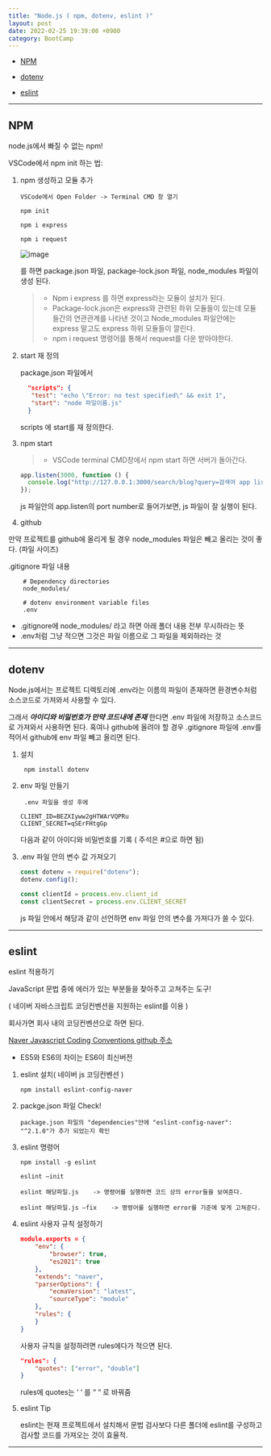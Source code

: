 ```yaml
---
title: "Node.js ( npm, dotenv, eslint )"
layout: post
date: 2022-02-25 19:39:00 +0900
category: BootCamp
---
```


- [NPM](#npm)

- [dotenv](#dotenv)

- [eslint](#eslint)

---

## NPM

node.js에서 빠질 수 없는 npm!

VSCode에서 npm init 하는 법:

1. npm 생성하고 모듈 추가

   ```
   VSCode에서 Open Folder -> Terminal CMD 창 열기

   npm init

   npm i express

   npm i request
   ```

   ![image](https://user-images.githubusercontent.com/26592315/156734372-ad59eb73-ea92-4935-b061-0bdad88ba422.png)

   를 하면 package.json 파일, package-lock.json 파일, node_modules 파일이 생성 된다.

   > - Npm i express 를 하면 express라는 모듈이 설치가 된다.
   > - Package-lock.json은 express와 관련된 하위 모듈들이 있는데 모듈들간의 연관관계를 나타낸 것이고 Node_modules 파일안에는 express 말고도 express 하위 모듈들이 깔린다.
   > - npm i request 명령어를 통해서 request를 다운 받아야한다.

2. start 재 정의

   package.json 파일에서

   ```json
     "scripts": {
      "test": "echo \"Error: no test specified\" && exit 1",
      "start": "node 파일이름.js"
     }
   ```

   scripts 에 start를 재 정의한다.

3. npm start

   > - VSCode terminal CMD창에서 npm start 하면 서버가 돌아간다.

   ```JavaScript
   app.listen(3000, function () {
     console.log("http://127.0.0.1:3000/search/blog?query=검색어 app listening on port 3000!");
   });
   ```

   js 파일안의 app.listen의 port number로 들어가보면, js 파일이 잘 실행이 된다.

4. github

만약 프로젝트를 github에 올리게 될 경우 node_modules 파일은 빼고 올리는 것이 좋다. (파일 사이즈)

.gitignore 파일 내용

```.gitignore
    # Dependency directories
    node_modules/

    # dotenv environment variable files
    .env
```

- .gitignore에 node_modules/ 라고 하면 아래 폴더 내용 전부 무시하라는 뜻
- .env처럼 그냥 적으면 그것은 파일 이름으로 그 파일을 제외하라는 것

---

## dotenv

Node.js에서는 프로젝트 디렉토리에 .env라는 이름의 파일이 존재하면 환경변수처럼 소스코드로 가져와서 사용할 수 있다.

그래서 **_아이디와 비밀번호가 만약 코드내에 존재_** 한다면 .env 파일에 저장하고 소스코드로 가져와서 사용하면 된다. 혹여나 github에 올려야 할 경우 .gitignore 파일에 .env를 적어서 github에 env 파일 빼고 올리면 된다.

1. 설치

   ` npm install dotenv`

2. env 파일 만들기

   ` .env 파일을 생성 후에`

   ```.env
   CLIENT_ID=BEZXIyww2gHTWArVQPRu
   CLIENT_SECRET=qSErFHtgGp
   ```

   다음과 같이 아이디와 비밀번호를 기록 ( 주석은 #으로 하면 됨)

3. .env 파일 안의 변수 값 가져오기

   ```JavaScript
   const dotenv = require("dotenv");
   dotenv.config();

   const clientId = process.env.client_id
   const clientSecret = process.env.CLIENT_SECRET
   ```

   js 파일 안에서 해당과 같이 선언하면 env 파일 안의 변수를 가져다가 쓸 수 있다.

---

## eslint

eslint 적용하기

JavaScript 문법 중에 에러가 있는 부분들을 찾아주고 고쳐주는 도구!

( 네이버 자바스크립트 코딩컨벤션을 지원하는 eslint를 이용 )

회사가면 회사 내의 코딩컨벤션으로 하면 된다.

[Naver Javascript Coding Conventions github 주소](https://github.com/naver/eslint-config-naver)

- ES5와 ES6의 차이는 ES6이 최신버전

1. eslint 설치( 네이버 js 코딩컨벤션 )

   `npm install eslint-config-naver`

2. packge.json 파일 Check!

   `package.json 파일의 "dependencies"안에 "eslint-config-naver": "^2.1.0"가 추가 되었는지 확인`

3. eslint 명령어

   ```
   npm install -g eslint

   eslint –init

   eslint 해당파일.js    -> 명령어를 실행하면 코드 상의 error들을 보여준다.

   eslint 해당파일.js –fix    -> 명령어를 실행하면 error를 기준에 맞게 고쳐준다.

   ```

4. eslint 사용자 규칙 설정하기

   ```json
   module.exports = {
       "env": {
           "browser": true,
           "es2021": true
       },
       "extends": "naver",
       "parserOptions": {
           "ecmaVersion": "latest",
           "sourceType": "module"
       },
       "rules": {
       }
   }
   ```

   사용자 규칙을 설정하려면 rules에다가 적으면 된다.

   ```json
   "rules": {
       "quotes": ["error", "double"]
   }

   ```

   rules에 quotes는 ‘ ‘ 를 “ “ 로 바꿔줌

5. eslint Tip

   eslint는 현재 프로젝트에서 설치해서 문법 검사보다 다른 폴더에 eslint를 구성하고 검사할 코드를 가져오는 것이 효율적.

---
